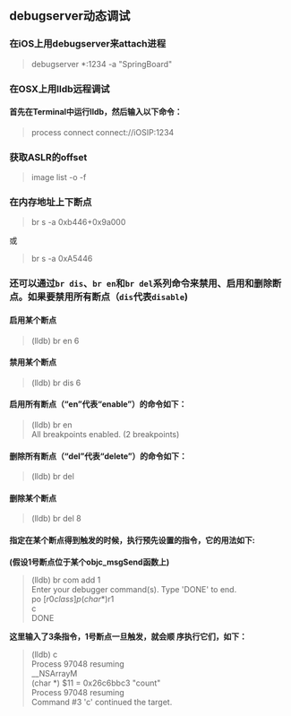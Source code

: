 ## debugserver动态调试
###  **在iOS上用debugserver来attach进程**
> debugserver *:1234 -a "SpringBoard"

### **在OSX上用lldb远程调试**

#### 首先在Terminal中运行lldb，然后输入以下命令：
> process connect connect://iOSIP:1234

### **获取ASLR的offset**
> image list -o -f

### **在内存地址上下断点**
> br s -a 0xb446+0x9a000

或
> br s -a 0xA5446

### **还可以通过`br dis`、`br en`和`br del`系列命令来禁用、启用和删除断点。如果要禁用所有断点（`dis`代表`disable`)**
#### 启用某个断点
> (lldb) br en 6

#### 禁用某个断点  
> (lldb) br dis 6

#### 启用所有断点（“en”代表“enable”）的命令如下：
> (lldb) br en  
> All breakpoints enabled. (2 breakpoints)  

#### 删除所有断点（“del”代表“delete”）的命令如下：  
> (lldb) br del

#### 删除某个断点  
> (lldb) br del 8

#### 指定在某个断点得到触发的时候，执行预先设置的指令，它的用法如下:
**(假设1号断点位于某个objc_msgSend函数上)**
> (lldb) br com add 1  
Enter your debugger command(s). Type 'DONE' to end.  po [$r0 class]  p (char *)$r1  c  DONE  

**这里输入了3条指令，1号断点一旦触发，就会顺序执行它们，如下：**
> (lldb) c   Process 97048 resuming   __NSArrayM  (char *) $11 = 0x26c6bbc3 "count"  Process 97048 resuming  Command #3 'c' continued the target.  




